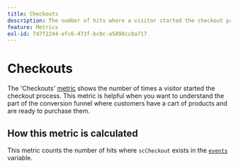 ```yaml
---
title: Checkouts
description: The number of hits where a visitor started the checkout process.
feature: Metrics
exl-id: 747f2244-efc6-473f-bc0c-a5898cc8a717
---
```

# Checkouts

The 'Checkouts' [metric](overview.md) shows the number of times a visitor started the checkout process. This metric is helpful when you want to understand the part of the conversion funnel where customers have a cart of products and are ready to purchase them.

## How this metric is calculated

This metric counts the number of hits where `scCheckout` exists in the [`events`](/help/implement/vars/page-vars/events/events-overview.md) variable.

